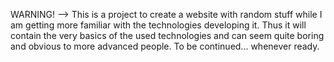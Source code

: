 WARNING! --> This is a project to create a website with random stuff while I am getting more familiar with the technologies developing it. Thus it will contain the very basics of the used technologies and can seem quite boring and obvious to more advanced people. To be continued... whenever ready.
